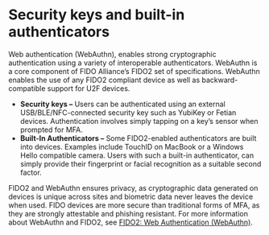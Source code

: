 # Security keys and built\-in authenticators<a name="mfa-types-keys"></a>

Web authentication \(WebAuthn\), enables strong cryptographic authentication using a variety of interoperable authenticators\. WebAuthn is a core component of FIDO Alliance’s FIDO2 set of specifications\. WebAuthn enables the use of any FIDO2 compliant device as well as backward\-compatible support for U2F devices\.
+ **Security keys –** Users can be authenticated using an external USB/BLE/NFC\-connected security key such as YubiKey or Fetian devices\. Authentication involves simply tapping on a key’s sensor when prompted for MFA\.
+ **Built\-In Authenticators –** Some FIDO2\-enabled authenticators are built into devices\. Examples include TouchID on MacBook or a Windows Hello compatible camera\. Users with such a built\-in authenticator, can simply provide their fingerprint or facial recognition as a suitable second factor\. 

FIDO2 and WebAuthn ensures privacy, as cryptographic data generated on devices is unique across sites and biometric data never leaves the device when used\. FIDO devices are more secure than traditional forms of MFA, as they are strongly attestable and phishing resistant\. For more information about WebAuthn and FIDO2, see [FIDO2: Web Authentication \(WebAuthn\)](https://fidoalliance.org/fido2/fido2-web-authentication-webauthn/)\. 